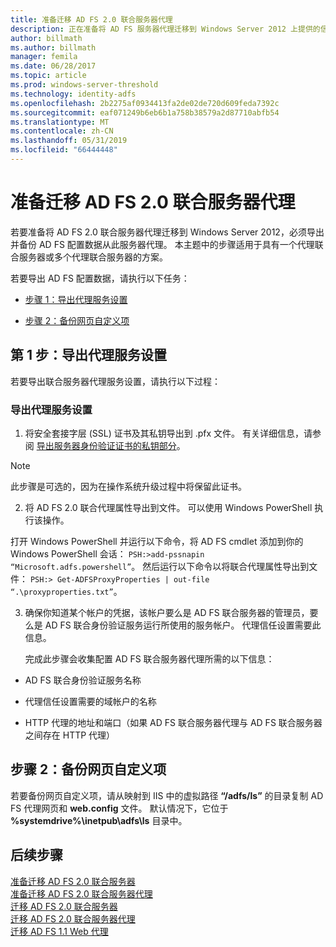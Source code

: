 ```yaml
---
title: 准备迁移 AD FS 2.0 联合服务器代理
description: 正在准备将 AD FS 服务器代理迁移到 Windows Server 2012 上提供的信息。
author: billmath
ms.author: billmath
manager: femila
ms.date: 06/28/2017
ms.topic: article
ms.prod: windows-server-threshold
ms.technology: identity-adfs
ms.openlocfilehash: 2b2275af0934413fa2de02de720d609feda7392c
ms.sourcegitcommit: eaf071249b6eb6b1a758b38579a2d87710abfb54
ms.translationtype: MT
ms.contentlocale: zh-CN
ms.lasthandoff: 05/31/2019
ms.locfileid: "66444448"
---
```

# <a name="prepare-to-migrate-the-ad-fs-20-federation-server-proxy"></a>准备迁移 AD FS 2.0 联合服务器代理

若要准备将 AD FS 2.0 联合服务器代理迁移到 Windows Server 2012，必须导出并备份 AD FS 配置数据从此服务器代理。  本主题中的步骤适用于具有一个代理联合服务器或多个代理联合服务器的方案。  
  
 若要导出 AD FS 配置数据，请执行以下任务：  
  
-   [步骤 1：导出代理服务设置](#step-1-export-proxy-service-settings)  
  
-   [步骤 2：备份网页自定义项](#step-2-back-up-webpage-customizations)  
  
##  <a name="step-1-export-proxy-service-settings"></a>第 1 步：导出代理服务设置  
 若要导出联合服务器代理服务设置，请执行以下过程：  
  
### <a name="to-export-proxy-service-settings"></a>导出代理服务设置  
  
1.  将安全套接字层 (SSL) 证书及其私钥导出到 .pfx 文件。 有关详细信息，请参阅 [导出服务器身份验证证书的私钥部分](export-the-private-key-portion-of-a-server-authentication-certificate.md)。  
  
> [!NOTE]
>  此步骤是可选的，因为在操作系统升级过程中将保留此证书。  
  
2. 将 AD FS 2.0 联合代理属性导出到文件。 可以使用 Windows PowerShell 执行该操作。  
  
打开 Windows PowerShell 并运行以下命令，将 AD FS cmdlet 添加到你的 Windows PowerShell 会话： `PSH:>add-pssnapin “Microsoft.adfs.powershell”`。 然后运行以下命令以将联合代理属性导出到文件： `PSH:> Get-ADFSProxyProperties | out-file “.\proxyproperties.txt”`。  
  
3. 确保你知道某个帐户的凭据，该帐户要么是 AD FS 联合服务器的管理员，要么是 AD FS 联合身份验证服务运行所使用的服务帐户。  代理信任设置需要此信息。  
  
   完成此步骤会收集配置 AD FS 联合服务器代理所需的以下信息：  
  
-   AD FS 联合身份验证服务名称  
  
-   代理信任设置需要的域帐户的名称  
  
-   HTTP 代理的地址和端口（如果 AD FS 联合服务器代理与 AD FS 联合服务器之间存在 HTTP 代理）  
  
##  <a name="step-2-back-up-webpage-customizations"></a>步骤 2：备份网页自定义项  
 若要备份网页自定义项，请从映射到 IIS 中的虚拟路径 **“/adfs/ls”** 的目录复制 AD FS 代理网页和 **web.config** 文件。  默认情况下，它位于 **%systemdrive%\inetpub\adfs\ls** 目录中。  
  
## <a name="next-steps"></a>后续步骤
 [准备迁移 AD FS 2.0 联合服务器](prepare-to-migrate-ad-fs-fed-server.md)   
 [准备迁移 AD FS 2.0 联合服务器代理](prepare-to-migrate-ad-fs-fed-proxy.md)   
 [迁移 AD FS 2.0 联合服务器](migrate-the-ad-fs-fed-server.md)   
 [迁移 AD FS 2.0 联合服务器代理](migrate-the-ad-fs-2-fed-server-proxy.md)   
 [迁移 AD FS 1.1 Web 代理](migrate-the-ad-fs-web-agent.md)